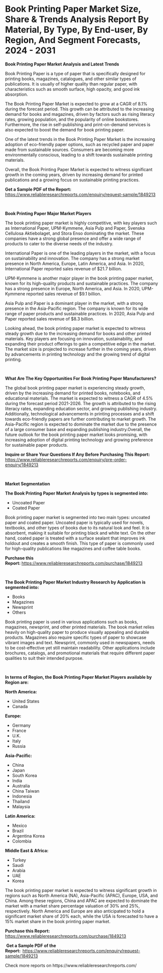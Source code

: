 <p><h1>Book Printing Paper Market Size, Share & Trends Analysis Report By Material, By Type, By End-user, By Region, And Segment Forecasts, 2024 - 2031</h1></p><p><strong>Book Printing Paper Market Analysis and Latest Trends</strong></p>
<p><p>Book Printing Paper is a type of paper that is specifically designed for printing books, magazines, catalogues, and other similar types of publications. It is usually of higher quality than regular paper, with characteristics such as smooth surface, high opacity, and good ink absorption.</p><p>The Book Printing Paper Market is expected to grow at a CAGR of 8.1% during the forecast period. This growth can be attributed to the increasing demand for books and magazines, driven by factors such as rising literacy rates, growing population, and the popularity of online bookstores. Furthermore, the rise in self-publishing and print-on-demand services is also expected to boost the demand for book printing paper.</p><p>One of the latest trends in the Book Printing Paper Market is the increasing adoption of eco-friendly paper options, such as recycled paper and paper made from sustainable sources. Consumers are becoming more environmentally conscious, leading to a shift towards sustainable printing materials.</p><p>Overall, the Book Printing Paper Market is expected to witness significant growth in the coming years, driven by increasing demand for printed publications and a growing focus on sustainable printing practices.</p></p>
<p><strong>Get a Sample PDF of the Report:&nbsp;</strong> <a href="https://www.reliableresearchreports.com/enquiry/request-sample/1849213">https://www.reliableresearchreports.com/enquiry/request-sample/1849213</a></p>
<p>&nbsp;</p>
<p><strong>Book Printing Paper Major Market Players</strong></p>
<p><p>The book printing paper market is highly competitive, with key players such as International Paper, UPM-Kymmene, Asia Pulp and Paper, Svenska Cellulosa Aktiebolaget, and Stora Enso dominating the market. These companies have a strong global presence and offer a wide range of products to cater to the diverse needs of the industry.</p><p>International Paper is one of the leading players in the market, with a focus on sustainability and innovation. The company has a strong market presence in North America, Europe, Latin America, and Asia. In 2020, International Paper reported sales revenue of $21.7 billion.</p><p>UPM-Kymmene is another major player in the book printing paper market, known for its high-quality products and sustainable practices. The company has a strong presence in Europe, North America, and Asia. In 2020, UPM-Kymmene reported sales revenue of $9.1 billion.</p><p>Asia Pulp and Paper is a dominant player in the market, with a strong presence in the Asia-Pacific region. The company is known for its wide range of paper products and sustainable practices. In 2020, Asia Pulp and Paper reported sales revenue of $8.3 billion.</p><p>Looking ahead, the book printing paper market is expected to witness steady growth due to the increasing demand for books and other printed materials. Key players are focusing on innovation, sustainability, and expanding their product offerings to gain a competitive edge in the market. The market size is projected to increase further in the coming years, driven by advancements in printing technology and the growing trend of digital printing.</p></p>
<p>&nbsp;</p>
<p><strong>What Are The Key Opportunities For Book Printing Paper Manufacturers?</strong></p>
<p><p>The global book printing paper market is experiencing steady growth, driven by the increasing demand for printed books, notebooks, and educational materials. The market is expected to witness a CAGR of 4.5% during the forecast period 2021-2026. The growth is attributed to the rising literacy rates, expanding education sector, and growing publishing industry. Additionally, technological advancements in printing processes and a shift towards eco-friendly papers are further contributing to market growth. The Asia-Pacific region is expected to dominate the market due to the presence of a large consumer base and expanding publishing industry.Overall, the future outlook for the book printing paper market looks promising, with increasing adoption of digital printing technology and growing preference for sustainable paper products.</p></p>
<p><strong>Inquire or Share Your Questions If Any Before Purchasing This Report:</strong> <a href="https://www.reliableresearchreports.com/enquiry/pre-order-enquiry/1849213">https://www.reliableresearchreports.com/enquiry/pre-order-enquiry/1849213</a></p>
<p>&nbsp;</p>
<p><strong>Market Segmentation</strong></p>
<p><strong>The Book Printing Paper Market Analysis by types is segmented into:</strong></p>
<p><ul><li>Uncoated Paper</li><li>Coated Paper</li></ul></p>
<p><p>Book printing paper market is segmented into two main types: uncoated paper and coated paper. Uncoated paper is typically used for novels, textbooks, and other types of books due to its natural look and feel. It is absorbent, making it suitable for printing black and white text. On the other hand, coated paper is treated with a surface sealant that improves ink holdout and creates a smooth finish. This type of paper is commonly used for high-quality publications like magazines and coffee table books.</p></p>
<p><strong>Purchase this Report:&nbsp;</strong><a href="https://www.reliableresearchreports.com/purchase/1849213">https://www.reliableresearchreports.com/purchase/1849213</a></p>
<p>&nbsp;</p>
<p><strong>The Book Printing Paper Market Industry Research by Application is segmented into:</strong></p>
<p><ul><li>Books</li><li>Magazines</li><li>Newsprint</li><li>Others</li></ul></p>
<p><p>Book printing paper is used in various applications such as books, magazines, newsprint, and other printed materials. The book market relies heavily on high-quality paper to produce visually appealing and durable products. Magazines also require specific types of paper to showcase vibrant images and text. Newsprint, commonly used in newspapers, needs to be cost-effective yet still maintain readability. Other applications include brochures, catalogs, and promotional materials that require different paper qualities to suit their intended purpose.</p></p>
<p>&nbsp;</p>
<p><strong>In terms of Region, the Book Printing Paper Market Players available by Region are:</strong></p>
<p>
    <p> <strong> North America: </strong>
        <ul>
            <li>United States</li>
            <li>Canada</li>
        </ul>
        </p> 
    <p> <strong> Europe: </strong>
        <ul>
            <li>Germany</li>
            <li>France</li>
            <li>U.K.</li>
            <li>Italy</li>
            <li>Russia</li>
        </ul>
        </p> 
    <p> <strong> Asia-Pacific: </strong>
        <ul>
            <li>China</li>
            <li>Japan</li>
            <li>South Korea</li>
            <li>India</li>
            <li>Australia</li>
            <li>China Taiwan</li>
            <li>Indonesia</li>
            <li>Thailand</li>
            <li>Malaysia</li>
        </ul>
        </p> 
    <p> <strong> Latin America: </strong>
        <ul>
            <li>Mexico</li>
            <li>Brazil</li>
            <li>Argentina Korea</li>
            <li>Colombia</li>
        </ul>
        </p> 
    <p> <strong> Middle East & Africa: </strong>
        <ul>
            <li>Turkey</li>
            <li>Saudi</li>
            <li>Arabia</li>
            <li>UAE</li>
            <li>Korea</li>
        </ul>
    </p>
    </p>
<p><p>The book printing paper market is expected to witness significant growth in regions such as North America (NA), Asia-Pacific (APAC), Europe, USA, and China. Among these regions, China and APAC are expected to dominate the market with a market share percentage valuation of 30% and 25%, respectively. North America and Europe are also anticipated to hold a significant market share of 20% each, while the USA is forecasted to have a 15% market share in the book printing paper market.</p></p>
<p><strong>Purchase this Report: </strong><a href="https://www.reliableresearchreports.com/purchase/1849213">https://www.reliableresearchreports.com/purchase/1849213</a></p>
<p>&nbsp;<strong>Get a Sample PDF of the Report:&nbsp;&nbsp;</strong><a href="https://www.reliableresearchreports.com/enquiry/request-sample/1849213">https://www.reliableresearchreports.com/enquiry/request-sample/1849213</a></p>
<p><strong></strong></p>
<p>Check more reports on https://www.reliableresearchreports.com/</p>